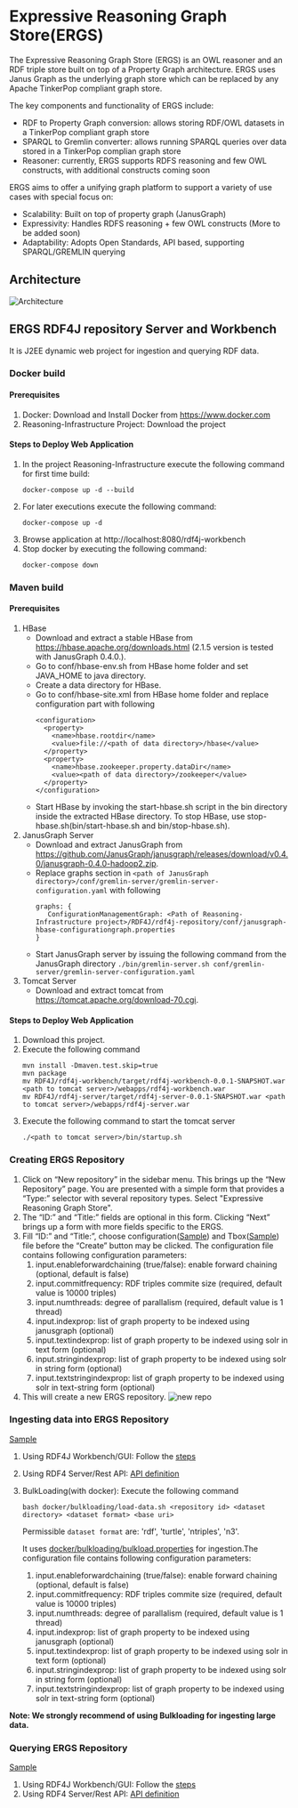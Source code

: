 # Expressive Reasoning Graph Store(ERGS)
The Expressive Reasoning Graph Store (ERGS) is an OWL reasoner and an RDF triple store built on top of a Property Graph architecture. ERGS uses Janus Graph as the underlying graph store which can be replaced by any Apache TinkerPop compliant graph store. 

The key components and functionality of ERGS include:

- RDF to Property Graph conversion: allows storing RDF/OWL datasets in a TinkerPop compliant graph store
- SPARQL to Gremlin converter: allows running SPARQL queries over data stored in a TinkerPop complian graph store
- Reasoner: currently, ERGS supports RDFS reasoning and few OWL constructs, with additional constructs coming soon

ERGS aims to offer a unifying graph platform to support a variety of use cases with special focus on:

- Scalability: Built on top of property graph (JanusGraph)
- Expressivity: Handles RDFS reasoning + few OWL constructs (More to be added soon)
- Adaptability: Adopts Open Standards, API based, supporting SPARQL/GREMLIN querying


## Architecture
  ![Architecture](Images/Architecture.png)

## ERGS RDF4J repository Server and Workbench
  It is J2EE dynamic web project for ingestion and querying RDF data.
  
  ### Docker build
  
  #### Prerequisites
   1. Docker: Download and Install Docker from https://www.docker.com
   2. Reasoning-Infrastructure Project: Download the project
   
  #### Steps to Deploy Web Application  
   1. In the project Reasoning-Infrastructure execute the following command for first time build:
      ```
      docker-compose up -d --build
      ```
   2. For later executions execute the following command:
      ```
      docker-compose up -d
      ```
   3. Browse application at http://localhost:8080/rdf4j-workbench
   4. Stop docker by executing the following command: 
      ```
      docker-compose down
      ```   
  ### Maven build
  #### Prerequisites
   1. HBase
      * Download and extract a stable HBase from https://hbase.apache.org/downloads.html (2.1.5 version is tested with JanusGraph 0.4.0.).
      * Go to conf/hbase-env.sh from HBase home folder and set JAVA_HOME to java directory.
      * Create a data directory for HBase. 
      * Go to conf/hbase-site.xml from HBase home folder and replace configuration part with following
        ```
        <configuration>
          <property>
            <name>hbase.rootdir</name>
            <value>file://<path of data directory>/hbase</value>
          </property>
          <property>
            <name>hbase.zookeeper.property.dataDir</name>
            <value><path of data directory>/zookeeper</value>
          </property>
        </configuration>
        ```
      * Start HBase by invoking the start-hbase.sh script in the bin directory inside the extracted HBase directory. To stop HBase, use stop-hbase.sh(bin/start-hbase.sh and bin/stop-hbase.sh).  
   2. JanusGraph Server
      * Download and extract JanusGraph from https://github.com/JanusGraph/janusgraph/releases/download/v0.4.0/janusgraph-0.4.0-hadoop2.zip.
      * Replace graphs section in `<path of JanusGraph directory>/conf/gremlin-server/gremlin-server-configuration.yaml` with following
        ```
        graphs: {
           ConfigurationManagementGraph: <Path of Reasoning-Infrastructure project>/RDF4J/rdf4j-repository/conf/janusgraph-hbase-configurationgraph.properties
        }
        ```
      * Start JanusGraph server by issuing the following command from the JanusGraph directory
      ``` ./bin/gremlin-server.sh conf/gremlin-server/gremlin-server-configuration.yaml ```
   3. Tomcat Server
       * Download and extract tomcat from https://tomcat.apache.org/download-70.cgi.
  #### Steps to Deploy Web Application
   1. Download this project.
   2. Execute the following command
      ```
      mvn install -Dmaven.test.skip=true
      mvn package
      mv RDF4J/rdf4j-workbench/target/rdf4j-workbench-0.0.1-SNAPSHOT.war <path to tomcat server>/webapps/rdf4j-workbench.war
      mv RDF4J/rdf4j-server/target/rdf4j-server-0.0.1-SNAPSHOT.war <path to tomcat server>/webapps/rdf4j-server.war
      ```
   3. Execute the following command to start the tomcat server
      ```
      ./<path to tomcat server>/bin/startup.sh
      ```
 ### Creating ERGS Repository 
  1. Click on “New repository” in the sidebar menu. This brings up the “New Repository” page. You are presented with a simple form that provides a “Type:” selector with several repository types. Select "Expressive Reasoning Graph Store".
  2. The “ID:” and “Title:” fields are optional in this form. Clicking “Next” brings up a form with more fields specific to the ERGS.
  3. Fill  “ID:” and “Title:”, choose configuration([Sample](https://github.ibm.com/ReasoningInfra/expressive-reasoning-graph-store/blob/master/RDF4J/rdf4j-repository/src/main/resources/test.properties)) and Tbox([Sample](https://github.ibm.com/ReasoningInfra/expressive-reasoning-graph-store/blob/master/RDF4J/rdf4j-repository/src/test/resources/lubm/univ-bench.owl)) file before the “Create” button may be clicked. The configuration file contains following configuration parameters:
      1. input.enableforwardchaining (true/false): enable forward chaining (optional, default is false)
      2. input.commitfrequency: RDF triples commite size (required, default value is 10000 triples)
      3. input.numthreads: degree of parallalism (required, default value is 1 thread)
      4. input.indexprop: list of graph property to be indexed using janusgraph (optional)
      5. input.textindexprop: list of graph property to be indexed using solr in text form (optional)
      6. input.stringindexprop: list of graph property to be indexed using solr in string form (optional)
      7. input.textstringindexprop: list of graph property to be indexed using solr in text-string form (optional)
      <!---8. input.buildallpropindex (true/false): create combined index on all properties (optional, default is false)--->
  4. This will create a new ERGS repository. 
   ![new repo](Images/rdf4j-repository-creation.png)

 ### Ingesting data into ERGS Repository 
  [Sample](https://github.ibm.com/ReasoningInfra/expressive-reasoning-graph-store/blob/master/RDF4J/rdf4j-repository/src/test/resources/lubm/University0_0.owl)
  1. Using RDF4J Workbench/GUI: Follow the [steps](https://rdf4j.org/documentation/tools/server-workbench/#add)
  2. Using RDF4 Server/Rest API: [API definition](https://rdf4j.org/documentation/reference/rest-api/#the-add-operation)
  3. BulkLoading(with docker): Execute the following command	
      ```
      bash docker/bulkloading/load-data.sh <repository id> <dataset directory> <dataset format> <base uri>
      ```
      Permissible `dataset format` are: 'rdf', 'turtle', 'ntriples', 'n3'.
  
      It uses [docker/bulkloading/bulkload.properties](https://github.ibm.com/ReasoningInfra/expressive-reasoning-graph-store/blob/master/docker/bulkloading/bulkload.properties) for ingestion.The configuration file contains following configuration parameters:
      1. input.enableforwardchaining (true/false): enable forward chaining (optional, default is false)
      2. input.commitfrequency: RDF triples commite size (required, default value is 10000 triples)
      3. input.numthreads: degree of parallalism (required, default value is 1 thread)
      4. input.indexprop: list of graph property to be indexed using janusgraph (optional)
      5. input.textindexprop: list of graph property to be indexed using solr in text form (optional)
      6. input.stringindexprop: list of graph property to be indexed using solr in string form (optional)
      7. input.textstringindexprop: list of graph property to be indexed using solr in text-string form (optional)
      <!---8. input.buildallpropindex (true/false): create combined index on all properties (optional, default is false)--->
 **Note: We strongly recommend of using Bulkloading for ingesting large data.**     
 ### Querying ERGS Repository 
  [Sample](https://github.ibm.com/ReasoningInfra/Reasoning-Infrastructure/blob/janusgraph_rdf4j_docker/RDF4J/rdf4j-repository/src/test/resources/queries.txt)
  1. Using RDF4J Workbench/GUI: Follow the [steps](https://rdf4j.org/documentation/tools/server-workbench/#querying-a-repository)
  2. Using RDF4 Server/Rest API: [API definition](https://rdf4j.org/documentation/reference/rest-api/#repository-queries)

  
